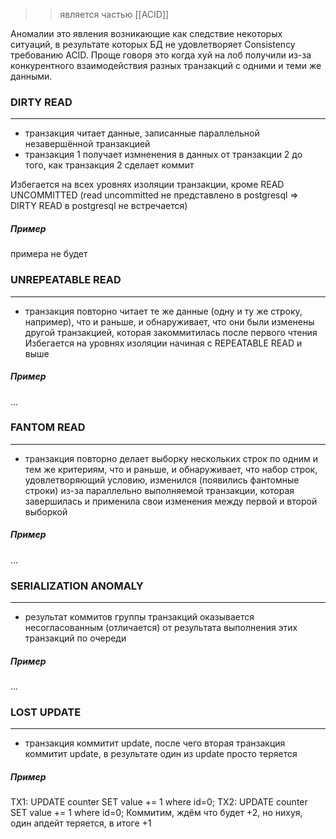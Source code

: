 >> является частью [[ACID]]

Аномалии это явления возникающие как следствие некоторых ситуаций, в результате которых БД не удовлетворяет Consistency требованию ACID. Проще говоря это когда хуй на лоб получили из-за конкурентного взаимодействия разных транзакций с одними и теми же данными.

### DIRTY READ
---
- транзакция читает данные, записанные параллельной незавершённой транзакцией
- транзакция 1 получает измненения в данных от транзакции 2 до того, как транзакция 2 сделает коммит

Избегается на всех уровнях изоляции транзакции, кроме READ UNCOMMITTED (read uncommitted не представлено в postgresql => DIRTY READ в postgresql не встречается)
##### Пример
примера не будет


### UNREPEATABLE READ
---
- транзакция повторно читает те же данные (одну и ту же строку, например), что и раньше, и обнаруживает, что они были изменены другой транзакцией, которая закоммитилась после первого чтения
Избегается на уровнях изоляции начиная с REPEATABLE READ и выше
##### Пример
...



### FANTOM READ
---
- транзакция повторно делает выборку нескольких строк по одним и тем же критериям, что и раньше, и обнаруживает, что набор строк, удовлетворяющий условию, изменился (появились фантомные строки) из-за параллельно выполняемой транзакции, которая завершилась и применила свои изменения между первой и второй выборкой
##### Пример
...

### SERIALIZATION ANOMALY
---
- результат коммитов группы транзакций оказывается несогласованным (отличается) от результата выполнения этих транзакций по очереди
##### Пример
...

### LOST UPDATE
---
- транзакция коммитит update, после чего вторая транзакция коммитит update, в результате один из update просто теряется
##### Пример
TX1: UPDATE counter SET value += 1 where id=0;
TX2: UPDATE counter SET value += 1 where id=0;
Коммитим, ждём что будет +2, но нихуя, один апдейт теряется, в итоге +1
